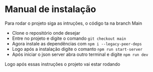 # Manual de instalação

Para rodar o projeto siga as intruções, o código ta na branch Main

- Clone o repositório onde desejar
- Entre no projeto e digite o comando `git checkout main`
- Agora instale as dependências com `npm i --legacy-peer-deps`
- Logo após a instalação digite o comanto `npm run start-server`
- Após iniciar o json server abra outro terminal e digite `npm run dev`

Logo após essas instruções o projeto vai estar rodando
